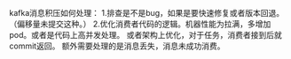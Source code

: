 kafka消息积压如何处理：
1.排查是不是bug，如果是要快速修复或者版本回退。
（偏移量未提交这种。）
2.优化消费者代码的逻辑。机器性能为拉满，多增加pod。或者是代码上高并发处理。
或者架构上优化，对于任务，消费者接到后就commit返回。
额外需要处理的是消息丢失，消息未成功消费。